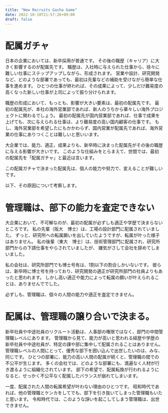 ```yaml
---
title: "New Recruits Gacha Game"
date: 2022-10-10T21:57:26+09:00
draft: false
---
```


# 配属ガチャ

日本の企業においては、新卒採用が普通です。
その後の職歴（キャリア）に大きく影響するのが配属先です。
職歴は、入社時に与えられた仕事から、徐々に難しい仕事にステップアップしながら、形成されます。
営業や設計、研究開発など、どのような部署であっても、最初は先輩などの補助を受けながら簡単な仕事を進めます。
ひとつの仕事が終われば、その成果によって、少しだけ難易度の高くなった新しい仕事が上司によって振り分けられます。

職歴の形成において、もっとも、影響が大きい要素は、最初の配属先です。
最初の配属先が、本社の海外営業部であれば、新人のうちから華々しい海外プロジェクトに関わるでしょう。
最初の配属先が国内営業部であれば、仕事で成果を上げても、次に与えられる仕事は、より難易度の高い国内顧客の仕事です。
もし、海外営業部を希望したにもかかわらず、国内営業が配属先であれば、海外営業の仕事にありつくことは難しいと思いいます。

大企業では、能力、適正、成果よりも、新卒時に決まった配属先がその後の職歴に与える影響が大きいです。
このような仕組みをとらまえて、世間では、最初の配属先を「配属ガチャ」と最近は言います。

この配属ガチャで決まった配属先は、個人の能力や努力で、変えることが難しいです。

以下、その原因について考察します。


# 管理職は、部下の能力を査定できない

大企業において、不可解なのが、最初の配属が必ずしも適正や学歴で決まらないところです。
私の先輩（阪大　博士）は、工場の設計部門に配属されていました。
ずっと、研究所への転属願いを出していたようですが、転属が叶った様子はありません。
私の後輩（東大　博士）は、技術管理部門に配属され、研究所部門からの下請仕事をやらされていましたが、
嫌気がさして会社を辞めてしまいました。

私の会社は、研究所部門でも博士号有は、1割以下の割合しかいないです。
彼らは、新卒時に博士号を持っており、研究開発の適正が研究所部門の社員よりもあったと思われます。
しかし高い適正や能力によって転属の願いが叶えられることは、ありませんででした。

必ずしも、管理職は、個々の人間の能力や適正を査定できません。


# 配属は、管理職の譲り合いで決まる。

新卒社員や中途社員のリクルート活動は、人事部の権限ではなく、部門の中間管理職レベルにあります。
管理職から見て、能力が高いと思われる経歴や学歴の新卒社員や中途社員が、特定の課や部に集中して配属されることはありません。
管理職レベルの人間にとって、優秀な部下を囲い込んで出世したいのは、みな、同じです。
ひとつの部署に、能力の高い人間の配属が続くと、管理職の間での不公平が生じます。
多くの会社では、どのような部署にも、満遍なく人材が行き渡るように組織化されています。
部下の希望で、配属転換が行われるようになると、せっかく不公平なく配属したバランスが崩れてしまいます。

一度、配属された人間の転属希望が叶わない理由のひとつです。
昭和時代であれば、他の管理職とケンカをしてでも、部下を引き抜いてしまった管理職もいたと思います。
令和時代では、このような諍いを起こしてしまう管理職は、出世できません。




